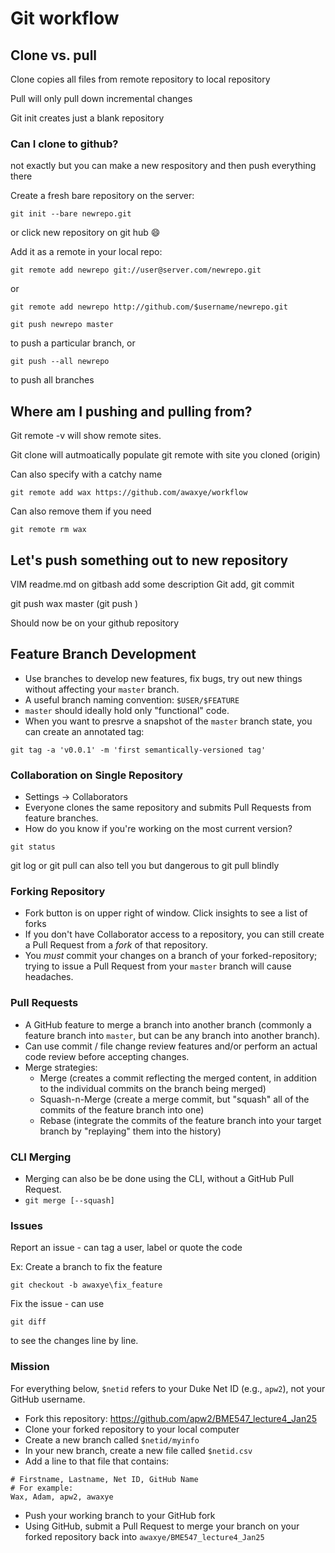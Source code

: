 # Git workflow

## Clone vs. pull

Clone copies all files from remote repository to local repository

Pull will only pull down incremental changes

Git init creates just a blank repository

### Can I clone to github?

not exactly but you can make a new respository and then push everything there

Create a fresh bare repository on the server:
```
git init --bare newrepo.git
```
or click new repository on git hub :smile:

Add it as a remote in your local repo:
```
git remote add newrepo git://user@server.com/newrepo.git
```
or 
```
git remote add newrepo http://github.com/$username/newrepo.git
```
```
git push newrepo master 
```
to push a particular branch, or
``` 
git push --all newrepo 
``` 
to push all branches


## Where am I pushing and pulling from?

Git remote -v will show remote sites.

Git clone will autmoatically populate git remote with site you cloned (origin)

Can also specify with a catchy name

```
git remote add wax https://github.com/awaxye/workflow
```

Can also remove them if you need

``` 
git remote rm wax
```

## Let's push something out to new repository
VIM readme.md on gitbash
add some description
Git add, git commit

git push wax master  (git push <remote> <branch>)
  
Should now be on your github repository

## Feature Branch Development
* Use branches to develop new features, fix bugs, try out new things without affecting your `master` branch.
* A useful branch naming convention: `$USER/$FEATURE`
* `master` should ideally hold only "functional" code.
* When you want to presrve a snapshot of the `master` branch state, you can create an annotated tag:
```
git tag -a 'v0.0.1' -m 'first semantically-versioned tag'
```

### Collaboration on Single Repository
* Settings -> Collaborators
* Everyone clones the same repository and submits Pull Requests from feature branches.
* How do you know if you're working on the most current version?  
```
git status
```
git log or git pull can also tell you but dangerous to git pull blindly

### Forking Repository
* Fork button is on upper right of window.  Click insights to see a list of forks
* If you don't have Collaborator access to a repository, you can still create a Pull Request from a *fork* of that repository.
* You *must* commit your changes on a branch of your forked-repository; trying
  to issue a Pull Request from your `master` branch will cause headaches.

### Pull Requests 
* A GitHub feature to merge a branch into another branch (commonly a feature
  branch into `master`, but can be any branch into another branch).
* Can use commit / file change review features and/or perform an actual code
  review before accepting changes.
* Merge strategies:
  + Merge (creates a commit reflecting the merged content, in addition to the
    individual commits on the branch being merged)
  + Squash-n-Merge (create a merge commit, but "squash" all of the commits of
    the feature branch into one)
  + Rebase (integrate the commits of the feature branch into your target branch
    by "replaying" them into the history)

### CLI Merging
* Merging can also be be done using the CLI, without a GitHub Pull Request.
* `git merge [--squash]`

### Issues 

Report an issue - can tag a user, label or quote the code

Ex: Create a branch to fix the feature  

```
git checkout -b awaxye\fix_feature
```
Fix the issue - can use
 ```
 git diff
 ```
 to see the changes line by line.
 

### Mission 
For everything below, `$netid` refers to your Duke Net ID (e.g., `apw2`), not your GitHub username.
* Fork this repository: https://github.com/apw2/BME547_lecture4_Jan25
* Clone your forked repository to your local computer
* Create a new branch called `$netid/myinfo`
* In your new branch, create a new file called `$netid.csv`
* Add a line to that file that contains:
```
# Firstname, Lastname, Net ID, GitHub Name
# For example:
Wax, Adam, apw2, awaxye
```
* Push your working branch to your GitHub fork
* Using GitHub, submit a Pull Request to merge your branch on your forked repository back into `awaxye/BME547_lecture4_Jan25`


